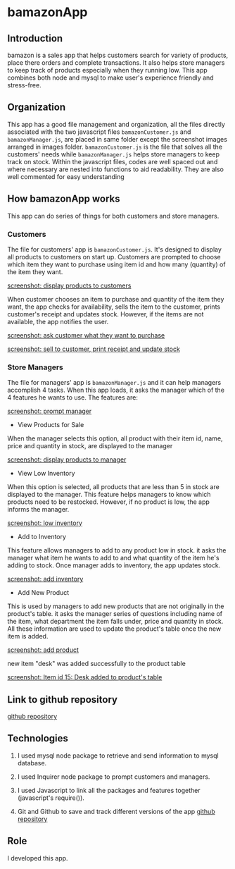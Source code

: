 # bamazonApp



## Introduction

bamazon is a sales app that helps customers search for variety of products, place there orders and complete transactions. It also helps store managers to keep track of products especially when they running low. This app combines both node and mysql to make user's experience friendly and stress-free.


## Organization

This app has a good file management and organization, all the files directly associated with the two javascript files `bamazonCustomer.js` and `bamazonManager.js`, are placed in same folder except the screenshot images arranged in images folder. `bamazonCustomer.js` is the file that solves all the customers' needs while `bamazonManager.js` helps store managers to keep track on stock.
Within the javascript files, codes are well spaced out and where necessary are nested into functions to aid readability. They are also well commented for easy understanding




## How bamazonApp works

This app can do series of things for both customers and store managers. 

### Customers

The file for customers' app is `bamazonCustomer.js`. It's designed to display all products to customers on start up. Customers are prompted to choose which item they want to purchase using item id and how many (quantity) of the item they want.

[screenshot: display products to customers](images/showproducts.png)

When customer chooses an item to purchase and quantity of the item they want, the app checks for availability, sells the item to the customer, prints customer's receipt and updates stock.
However, if the items are not available, the app notifies the user.

[screenshot: ask customer what they want to purchase](images/askcustomer.png)

[screenshot: sell to customer, print receipt and update stock](images/sellproduct.png)



### Store Managers

The file for managers' app is `bamazonManager.js` and it can help managers accomplish 4 tasks. When this app loads, it asks the manager which of the 4 features he wants to use. The features are:

[screenshot: prompt manager](images/promptmanager.png)


* View Products for Sale

When the manager selects this option, all product with their item id, name, price and quantity in stock, are displayed to the manager

[screenshot: display products to manager](images/viewproducts.png)


* View Low Inventory

When this option is selected, all products that are less than 5 in stock are displayed to the manager. This feature helps managers to know which products need to be restocked.
However, if no product is low, the app informs the manager.

[screenshot: low inventory](images/lowinventory.png)


* Add to Inventory

This feature allows managers to add to any product low in stock. it asks the manager what item he wants to add to and what quantity of the item he's adding to stock. Once manager adds to inventory, the app updates stock.

[screenshot: add inventory](images/addinventory.png)


* Add New Product

This is used by managers to add new products that are not originally in the product's table. it asks the manager series of questions including name of the item, what department the item falls under, price and quantity in stock. All these information are used to update the product's table once the new item is added.

[screenshot: add product](images/addproduct.png)

new item "desk" was added successfully to the product table

[screenshot: Item id 15: Desk added to product's table](images/deskadded.png)



## Link to github repository

[github repository](https://github.com/Leostino/bamazon)



## Technologies

1. I used mysql node package to retrieve and send information to mysql database.

2. I used Inquirer node package to prompt customers and managers.

3. I used Javascript to link all the packages and features together (javascript's require()).

4. Git and Github to save and track different versions of the app [github repository](https://github.com/Leostino/bamazon)



## Role

I developed this app.